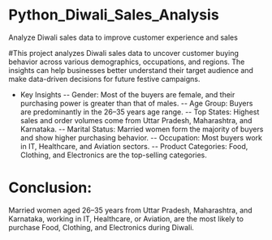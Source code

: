 # Python_Diwali_Sales_Analysis
Analyze Diwali sales data to improve customer experience and sales

#This project analyzes Diwali sales data to uncover customer buying behavior across various demographics, occupations, and regions. The insights can help businesses better understand their target audience and make data-driven decisions for future festive campaigns.
- Key Insights
-- Gender: Most of the buyers are female, and their purchasing power is greater than that of males.
-- Age Group: Buyers are predominantly in the 26–35 years age range.
-- Top States: Highest sales and order volumes come from Uttar Pradesh, Maharashtra, and Karnataka.
-- Marital Status: Married women form the majority of buyers and show higher purchasing behavior.
-- Occupation: Most buyers work in IT, Healthcare, and Aviation sectors.
-- Product Categories: Food, Clothing, and Electronics are the top-selling categories.

# Conclusion: 
Married women aged 26–35 years from Uttar Pradesh, Maharashtra, and Karnataka, working in IT, Healthcare, or Aviation, are the most likely to purchase Food, Clothing, and Electronics during Diwali.
